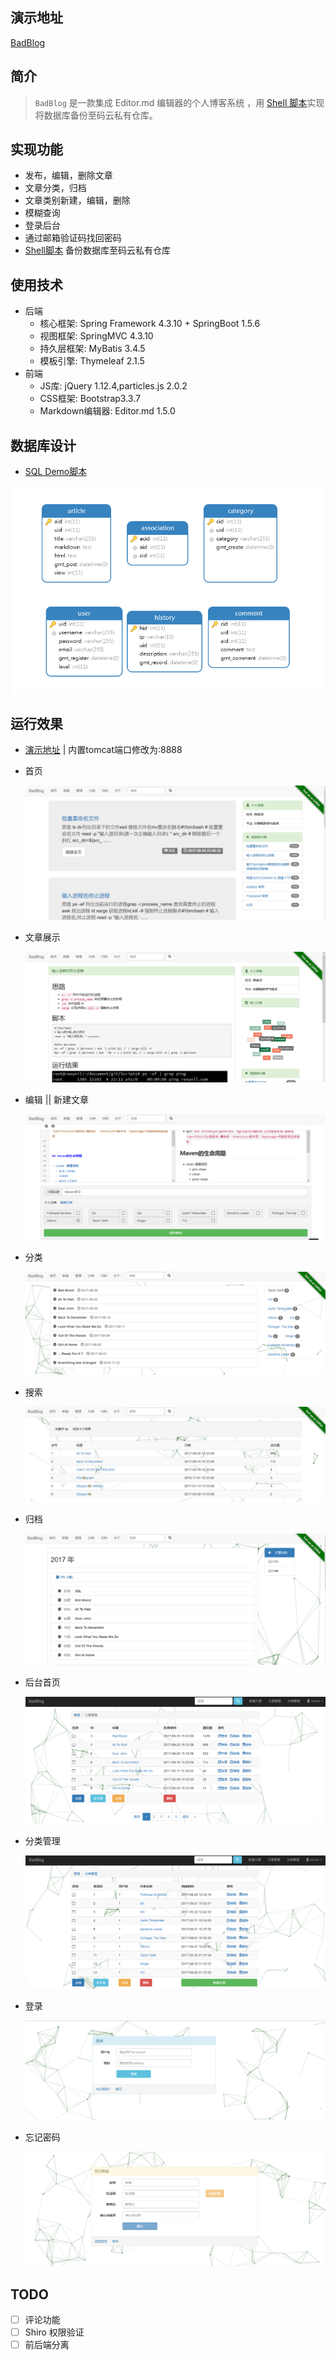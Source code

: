## 演示地址

[BadBlog](http://www.rexunil.com:8888)

## 简介

> `BadBlog` 是一款集成 Editor.md 编辑器的个人博客系统 ，用 [Shell 脚本](https://github.com/programmerzzx/Scripts/blob/master/backup_database.sh)实现将数据库备份至码云私有仓库。



##  实现功能

- 发布，编辑，删除文章
- 文章分类，归档
- 文章类别新建，编辑，删除
- 模糊查询
- 登录后台
- 通过邮箱验证码找回密码
- [Shell脚本](https://github.com/programmerzzx/Scripts/blob/master/backup_database.sh) 备份数据库至码云私有仓库



## 使用技术

- 后端
  - 核心框架:  Spring Framework 4.3.10  + SpringBoot 1.5.6
  - 视图框架:  SpringMVC 4.3.10
  - 持久层框架: MyBatis 3.4.5
  - 模板引擎: Thymeleaf 2.1.5
- 前端
  -  JS库: jQuery 1.12.4,particles.js 2.0.2
  -  CSS框架: Bootstrap3.3.7
  -  Markdown编辑器: Editor.md 1.5.0



## 数据库设计

- [SQL Demo脚本](https://github.com/programmerzzx/BadBlog/blob/master/badblog.sql)



![数据库表设计](https://github.com/programmerzzx/MarkdownPictures/blob/master/badlog/%E6%95%B0%E6%8D%AE%E5%BA%93%E8%A1%A8%E8%AE%BE%E8%AE%A1.PNG?raw=true)



## 运行效果
- [演示地址](http://rexunil.com:8888) | 内置tomcat端口修改为:8888

- 首页

  ![首页](https://github.com/programmerzzx/MarkdownPictures/blob/master/badlog/%E9%A6%96%E9%A1%B5.PNG?raw=true)

- 文章展示

  ![文章展示](https://github.com/programmerzzx/MarkdownPictures/blob/master/badlog/%E6%96%87%E7%AB%A0%E5%B1%95%E7%A4%BA.PNG?raw=true)

- 编辑 || 新建文章

  ![编辑/新建文章](https://github.com/programmerzzx/MarkdownPictures/blob/master/badlog/%E7%BC%96%E8%BE%91.PNG?raw=true)

- 分类

  ![分类](https://github.com/programmerzzx/MarkdownPictures/blob/master/badlog/%E5%88%86%E7%B1%BB.PNG?raw=true)

- 搜索

  ![搜索](https://github.com/programmerzzx/MarkdownPictures/blob/master/badlog/%E6%90%9C%E7%B4%A2.PNG?raw=true)

- 归档

  ![归档](https://github.com/programmerzzx/MarkdownPictures/blob/master/badlog/%E5%BD%92%E6%A1%A3.PNG?raw=true)

- 后台首页

  ![后台首页](https://github.com/programmerzzx/MarkdownPictures/blob/master/badlog/%E5%90%8E%E5%8F%B0%E9%A6%96%E9%A1%B5.PNG?raw=true)

- 分类管理

  ![分类管理](https://github.com/programmerzzx/MarkdownPictures/blob/master/badlog/%E5%88%86%E7%B1%BB%E7%AE%A1%E7%90%86%E9%A6%96%E9%A1%B5.PNG?raw=true)

- 登录

  ![登录](https://github.com/programmerzzx/MarkdownPictures/blob/master/badlog/%E7%99%BB%E5%BD%95.PNG?raw=true)

- 忘记密码

  ![忘记密码](https://github.com/programmerzzx/MarkdownPictures/blob/master/badlog/%E5%BF%98%E8%AE%B0%E5%AF%86%E7%A0%81.PNG?raw=true)





## TODO

- [ ] 评论功能
- [ ] Shiro 权限验证
- [ ] 前后端分离
